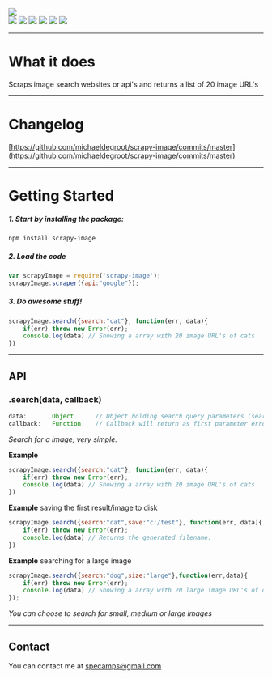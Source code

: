 [![](https://nodei.co/npm/scrapy-image.png?downloads=true&downloadRank=true&stars=true)](https://www.npmjs.com/package/scrapy-image)  
[![](https://david-dm.org/michaeldegroot/scrapy-image.svg)](https://david-dm.org/michaeldegroot/scrapy-image)
[![](https://travis-ci.org/michaeldegroot/scrapy-image.svg?branch=master)](https://travis-ci.org/michaeldegroot/scrapy-image)
[![](https://coveralls.io/repos/michaeldegroot/scrapy-image/badge.svg?branch=master&service=github)](https://coveralls.io/github/michaeldegroot/scrapy-image?branch=master)
![](https://img.shields.io/badge/Node-%3E%3D0.10-green.svg)
![](https://img.shields.io/npm/dt/scrapy-image.svg)
![](https://img.shields.io/npm/l/scrapy-image.svg)


___
# What it does
Scraps image search websites or api's and returns a list of 20 image URL's
___
# Changelog

[https://github.com/michaeldegroot/scrapy-image/commits/master](https://github.com/michaeldegroot/scrapy-image/commits/master)
___
#  Getting Started

##### 1. Start by installing the package:
    npm install scrapy-image

##### 2. Load the code
```javascript
var scrapyImage = require('scrapy-image');
scrapyImage.scraper({api:"google"});
```
##### 3. Do awesome stuff!
```javascript
scrapyImage.search({search:"cat"}, function(err, data){
    if(err) throw new Error(err);
    console.log(data) // Showing a array with 20 image URL's of cats
})
```
___
## API

###  .search(data, callback)
```js
data:       Object      // Object holding search query parameters (search, size, save)
callback:   Function    // Callback will return as first parameter error and second the img URL's array
````

_Search for a image, very simple._

__Example__

```javascript
scrapyImage.search({search:"cat"}, function(err, data){
    if(err) throw new Error(err);
    console.log(data) // Showing a array with 20 image URL's of cats
})
```

__Example__ saving the first result/image to disk

```javascript
scrapyImage.search({search:"cat",save:"c:/test"}, function(err, data){
    if(err) throw new Error(err);
    console.log(data) // Returns the generated filename.
})
```

__Example__ searching for a large image

```javascript
scrapyImage.search({search:"dog",size:"large"},function(err,data){
    if(err) throw new Error(err);
    console.log(data) // Showing a array with 20 large image URL's of dogs
});
``` 
*You can choose to search for small, medium or large images*

___
## Contact
You can contact me at specamps@gmail.com
